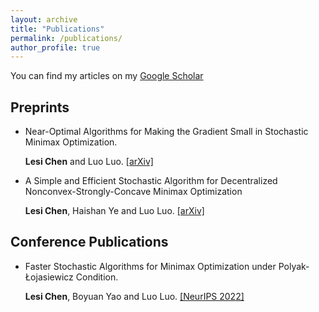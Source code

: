 ```yaml
---
layout: archive
title: "Publications"
permalink: /publications/
author_profile: true
---
```


You can find my articles on my [Google Scholar](https://scholar.google.com/citations?user=ynGzhugAAAAJ&hl=en&oi=ao)

## Preprints

* Near-Optimal Algorithms for Making the Gradient Small in Stochastic Minimax Optimization. 
 
  **Lesi Chen** and Luo Luo. [[arXiv]](https://arxiv.org/abs/2208.05925) 
  
* A Simple and Efficient Stochastic Algorithm for Decentralized Nonconvex-Strongly-Concave Minimax Optimization
  
  **Lesi Chen**, Haishan Ye and Luo Luo. [[arXiv]](https://arxiv.org/pdf/2212.02387.pdf) 
  


## Conference Publications
* Faster Stochastic Algorithms for Minimax Optimization under Polyak-Łojasiewicz Condition.

  **Lesi Chen**, Boyuan Yao and Luo Luo. [[NeurIPS 2022]](https://luoluo-sds.github.io/paper/NIPS2022a.pdf) 
  
  

  
  
  
